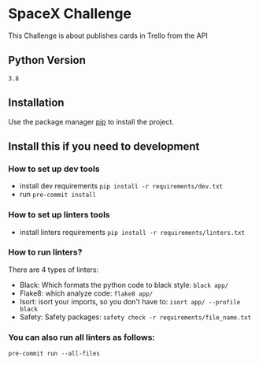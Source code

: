 # SpaceX Challenge
This Challenge is about publishes cards in Trello from the API

## Python Version
`3.8`

## Installation

Use the package manager [pip](https://pip.pypa.io/en/stable/) to install the project.

## Install this if you need to development

### How to set up dev tools
* install dev requirements  `pip install -r requirements/dev.txt`
* run  `pre-commit install`

### How to set up linters tools
* install linters requirements  `pip install -r requirements/linters.txt`

### How to run linters?
There are 4 types of linters:
* Black: Which formats the python code to black style: `black app/`
* Flake8: which analyze code: `flake8 app/`
* Isort: isort your imports, so you don't have to: `isort app/ --profile black`
* Safety: Safety packages: `safety check -r requirements/file_name.txt`

### You can also run all linters as follows:

`pre-commit run --all-files`
